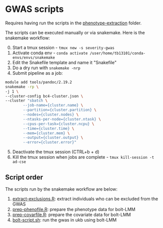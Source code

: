 # GWAS scripts

Requires having run the scripts in the [phenotype-extraction](../phenotype-extraction) folder.

The scripts can be executed manually or via snakemake. Here is the snakemake workflow:

0. Start a tmux session - `tmux new -s severity-gwas`
1. Activate conda env - `conda activate /user/home/tb13101/conda-envs/envs/snakemake`
2. Edit the Snakefile template and name it "Snakefile"
3. Do a dry run with `snakemake -nrp`
4. Submit pipeline as a job:

``` bash
module add tools/pandoc/2.19.2
snakemake -rp \
-j 1 \
--cluster-config bc4-cluster.json \
--cluster "sbatch \
        --job-name={cluster.name} \
        --partition={cluster.partition} \
        --nodes={cluster.nodes} \
        --ntasks-per-node={cluster.ntask} \
        --cpus-per-task={cluster.ncpu} \
        --time={cluster.time} \
        --mem={cluster.mem} \
        --output={cluster.output} \
        --error={cluster.error}"
```

5. Deactivate the tmux session (CTRL+b + d)
6. Kill the tmux session when jobs are complete - `tmux kill-session -t ad-cse`

## Script order

The scripts run by the snakemake workflow are below:

1. [extract-exclusions.R](scripts/extract-exclusions.R): extract individuals who can be excluded from the GWAS
2. [prep-phenofile.R](scripts/prep-phenofile.R): prepare the phenotype data for bolt-LMM
3. [prep-covarfile.R](scripts/prep-covarfile.R): prepare the covariate data for bolt-LMM
4. [bolt-script.sh](scripts/bolt-script.sh): run the gwas in ukb using bolt-LMM